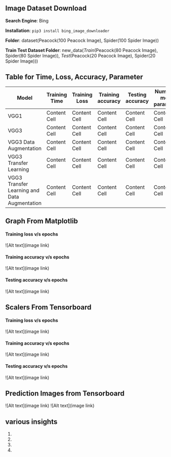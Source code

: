 ## Image Dataset Download

**Search Engine**: Bing

**Installation**: ```pip3 install bing_image_downloader```

**Folder**: dataset(Peacock(100 Peacock Image), Spider(100 Spider Image))

**Train Test Dataset Folder**: new_data(*Train*(Peacock(80 Peacock Image), Spider(80 Spider Image)), *Test*(Peacock(20 Peacock Image), Spider(20 Spider Image)))

## Table for Time, Loss, Accuracy, Parameter

| Model  | Training Time |Training Loss  | Training accuracy |Testing accuracy|Number of model parameters|
| ------------- | ------------- |------------- | ------------- |------------- |------------- |
| VGG1  | Content Cell  |Content Cell  | Content Cell  |Content Cell  |Content Cell  |
| VGG3  | Content Cell  |Content Cell  | Content Cell  |Content Cell  |Content Cell  |
|VGG3 Data Augmentation  |Content Cell  |Content Cell  |Content Cell  |Content Cell  |Content Cell  |
|VGG3 Transfer Learning  |Content Cell  |Content Cell  |Content Cell  |Content Cell  |Content Cell  |
|VGG3 Transfer Learning and Data Augmentation  |Content Cell  |Content Cell  |Content Cell  |Content Cell  |Content Cell  |

## Graph From Matplotlib
#### Training loss v/s epochs
![Alt text](image link)

#### Training accuracy v/s epochs
![Alt text](image link)

#### Testing accuracy v/s epochs
![Alt text](image link)


## Scalers From Tensorboard
#### Training loss v/s epochs
![Alt text](image link)

#### Training accuracy v/s epochs
![Alt text](image link)

#### Testing accuracy v/s epochs
![Alt text](image link)

## Prediction Images from Tensorboard
![Alt text](image link)
![Alt text](image link)

## various insights
1.
2.
3.
4.

